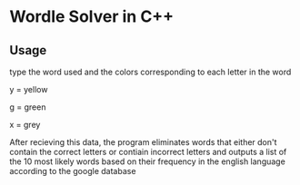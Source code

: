 # Wordle Solver in C++
## Usage
type the word used and the colors corresponding to each letter in the word

y = yellow

g = green

x = grey

After recieving this data, the program eliminates words that either don't contain the correct letters or contiain incorrect letters and outputs a list of the 10 most likely words based on their frequency in the english language according to the google database
